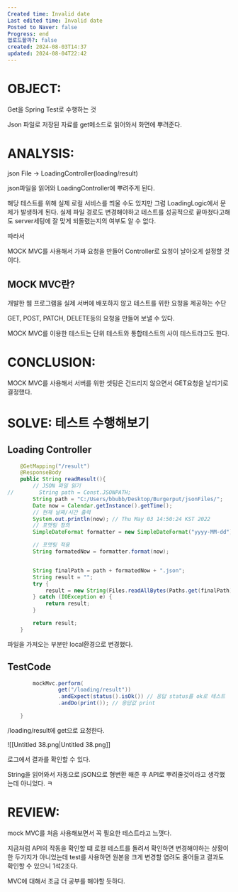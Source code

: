 ```yaml
---
Created time: Invalid date
Last edited time: Invalid date
Posted to Naver: false
Progress: end
업로드할까?: false
created: 2024-08-03T14:37
updated: 2024-08-04T22:42
---
```

# OBJECT:

Get을 Spring Test로 수행하는 것

  

Json 파일로 저장된 자료를 get메소드로 읽어와서 화면에 뿌려준다.

# ANALYSIS:

json File → LoadingController(loading/result)

json파일을 읽어와 LoadingController에 뿌려주게 된다.

  

해당 테스트를 위해 실제 로컬 서비스를 띄울 수도 있지만 그럼 LoadingLogic에서 문제가 발생하게 된다. 실제 파일 경로도 변경해야하고 테스트를 성공적으로 끝마쳤다고해도 server세팅에 잘 맞게 되돌렸는지의 여부도 알 수 없다.

따라서

MOCK MVC를 사용해서 가짜 요청을 만들어 Controller로 요청이 날아오게 설정할 것이다.

  

  

## MOCK MVC란?

개발한 웹 프로그램을 실제 서버에 배포하지 않고 테스트를 위한 요청을 제공하는 수단

GET, POST, PATCH, DELETE등의 요청을 만들어 보낼 수 있다.

MOCK MVC를 이용한 테스트는 단위 테스트와 통합테스트의 사이 테스트라고도 한다.

# CONCLUSION:

MOCK MVC를 사용해서 서버를 위한 셋팅은 건드리지 않으면서 GET요청을 날리기로 결정했다.

# SOLVE: 테스트 수행해보기

## Loading Controller

```Java
    @GetMapping("/result")
    @ResponseBody
    public String readResult(){
        // JSON 파일 읽기
//        String path = Const.JSONPATH;
        String path = "C:/Users/bbubb/Desktop/Burgerput/jsonFiles/";
        Date now = Calendar.getInstance().getTime();
        // 현재 날짜/시간 출력
        System.out.println(now); // Thu May 03 14:50:24 KST 2022
        // 포맷팅 정의
        SimpleDateFormat formatter = new SimpleDateFormat("yyyy-MM-dd");

        // 포맷팅 적용
        String formatedNow = formatter.format(now);


        String finalPath = path + formatedNow + ".json";
        String result = "";
        try {
            result = new String(Files.readAllBytes(Paths.get(finalPath)));
        } catch (IOException e) {
            return result;
        }

        return result;
    }
```

파일을 가져오는 부분만 local환경으로 변경했다.

  

## TestCode

```Java
        mockMvc.perform(
                get("/loading/result"))
                .andExpect(status().isOk()) // 응답 status를 ok로 테스트
                .andDo(print()); // 응답값 print

    }
```

/loading/result에 get으로 요청한다.

  

![[Untitled 38.png|Untitled 38.png]]

로그에서 결과를 확인할 수 있다.

String을 읽어와서 자동으로 jSON으로 형변환 해준 후 API로 뿌려줄것이라고 생각했는데 아니었다. ㅋ

# REVIEW:

mock MVC를 처음 사용해보면서 꼭 필요한 테스트라고 느꼇다.

지금처럼 API의 작동을 확인할 떄 로컬 테스트를 돌려서 확인하면 변경해야하는 상황이 한 두가지가 아니었는데 test를 사용하면 원본을 크게 변경할 염려도 줄어들고 결과도 확인할 수 있으니 1석2조다.

MVC에 대해서 조금 더 공부를 해야할 듯하다.